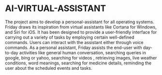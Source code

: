 # AI-VIRTUAL-ASSISTANT
The project aims to develop a personal-assistant for all operating systems. Friday draws its inspiration from virtual assistants like Cortana for Windows, and Siri for iOS. It has been designed to provide a user-friendly interface for carrying out a variety of tasks by employing certain well-defined commands. Users can interact with the assistant either through voice commands. As a personal assistant, Friday assists the end-user with day-to-day activities like general human conversation, searching queries in google, bing or yahoo, searching for videos , retrieving images, live weather conditions, word meanings, searching for medicine details, reminding the user about the scheduled events and tasks.
